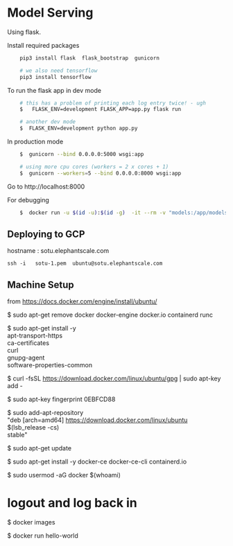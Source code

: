 # Model Serving

Using flask.

Install required packages

```bash
    pip3 install flask  flask_bootstrap  gunicorn

    # we also need tensorflow
    pip3 install tensorflow
```

To run the flask app in dev mode

```bash
    # this has a problem of printing each log entry twice! - ugh 
    $   FLASK_ENV=development FLASK_APP=app.py flask run

    # another dev mode
    $  FLASK_ENV=development python app.py
```


In production mode

```bash
    $  gunicorn --bind 0.0.0.0:5000 wsgi:app

    # using more cpu cores (workers = 2 x cores + 1)
    $  gunicorn --workers=5 --bind 0.0.0.0:8000 wsgi:app
```

Go to http://localhost:8000

For debugging

```bash
    $  docker run -u $(id -u):$(id -g)  -it --rm -v "models:/app/models" --entrypoint /bin/bash  sujee/sotu-text-generator
```

## Deploying to GCP

hostname : sotu.elephantscale.com

    ssh -i   sotu-1.pem  ubuntu@sotu.elephantscale.com


## Machine Setup

from https://docs.docker.com/engine/install/ubuntu/

$  sudo apt-get remove docker docker-engine docker.io containerd runc

$   sudo apt-get install -y \
        apt-transport-https \
        ca-certificates \
        curl \
        gnupg-agent \
        software-properties-common

$  curl -fsSL https://download.docker.com/linux/ubuntu/gpg | sudo apt-key add -

$  sudo apt-key fingerprint 0EBFCD88

$  sudo add-apt-repository \
   "deb [arch=amd64] https://download.docker.com/linux/ubuntu \
   $(lsb_release -cs) \
   stable"

$ sudo apt-get update

$ sudo apt-get install -y docker-ce docker-ce-cli containerd.io

$ sudo usermod -aG docker $(whoami)
# logout and log back in

$ docker images

$  docker run hello-world
